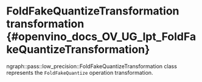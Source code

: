 # FoldFakeQuantizeTransformation transformation {#openvino_docs_OV_UG_lpt_FoldFakeQuantizeTransformation}

ngraph::pass::low_precision::FoldFakeQuantizeTransformation class represents the `FoldFakeQuantize` operation transformation.
